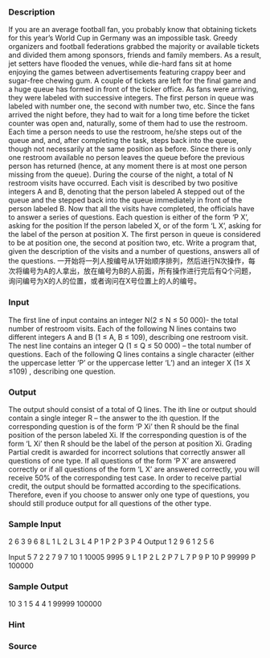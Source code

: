 
### Description
If you are an average football fan, you probably know that obtaining tickets for this year’s World Cup in Germany was an impossible task. Greedy organizers and football federations grabbed the majority or available tickets and divided them among sponsors, friends and family members. As a result, jet setters have flooded the venues, while die-hard fans sit at home enjoying the games between advertisements featuring crappy beer and sugar-free chewing gum. A couple of tickets are left for the final game and a huge queue has formed in front of the ticker office. As fans were arriving, they were labeled with successive integers. The first person in queue was labeled with number one, the second with number two, etc. Since the fans arrived the night before, they had to wait for a long time before the ticket counter was open and, naturally, some of them had to use the restroom. Each time a person needs to use the restroom, he/she steps out of the queue and, and, after completing the task, steps back into the queue, though not necessarily at the same position as before. Since there is only one restroom available no person leaves the queue before the previous person has returned (hence, at any moment there is at most one person missing from the queue). During the course of the night, a total of N restroom visits have occurred. Each visit is described by two positive integers A and B, denoting that the person labeled A stepped out of the queue and the stepped back into the queue immediately in front of the person labeled B. Now that all the visits have completed, the officials have to answer a series of questions. Each question is either of the form ‘P X’, asking for the position lf the person labeled X, or of the form ‘L X’, asking for the label of the person at position X. The first person in queue is considered to be at position one, the second at position two, etc. Write a program that, given the description of the visits and a number of questions, answers all of the questions. 一开始将一列人按编号从1开始顺序排列，然后进行N次操作，每次将编号为A的人拿出，放在编号为B的人前面，所有操作进行完后有Q个问题，询问编号为X的人的位置，或者询问在X号位置上的人的编号。
### Input
The first line of input contains an integer N(2 ≤ N ≤ 50 000)- the total number of restroom visits. Each of the following N lines contains two different integers A and B (1 ≤ A, B ≤ 109), describing one restroom visit. The nest line contains an integer Q (1 ≤ Q ≤ 50 000) – the total number of questions. Each of the following Q lines contains a single character (either the uppercase letter ‘P’ or the uppercase letter ‘L’) and an integer X (1≤ X ≤109) , describing one question.
### Output
The output should consist of a total of Q lines. The ith line or output should contain a single integer R – the answer to the ith question. If the corresponding question is of the form ‘P Xi’ then R should be the final position of the person labeled Xi. If the corresponding question is of the form ‘L Xi’ then R should be the label of the person at position Xi. Grading Partial credit is awarded for incorrect solutions that correctly answer all questions of one type. If all questions of the form ‘P X’ are answered correctly or if all questions of the form ‘L X’ are answered correctly, you will receive 50% of the corresponding test case. In order to receive partial credit, the output should be formatted according to the specifications. Therefore, even if you choose to answer only one type of questions, you should still produce output for all questions of the other type.
### Sample Input
2
6 3
9 6
8
L 1
L 2
L 3
L 4
P 1
P 2
P 3
P 4
Output
1
2
9
6
1
2
5
6

Input
5
7 2
2 7
9 7
10 1
10005 9995
9
L 1
P 2
L 2
P 7
L 7
P 9
P 10
P 99999
P 100000

### Sample Output
10
3
1
5
4
4
1
99999 
100000
### Hint

### Source
